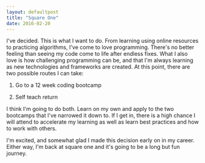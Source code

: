 ```yaml
---
layout: defaultpost
title: "Square One"
date: 2016-02-20
---
```


I've decided. This is what I want to do. From learning using online resources to practicing algorithms, I've come to love programming. There's no better feeling than seeing my code come to life after endless fixes. What I also love is how challenging programming can be, and that I'm always learning as new technologies and frameworks are created. At this point, there are two possible routes I can take:


1) Go to a 12 week coding bootcamp

2) Self teach  return



I think I'm going to do both. Learn on my own and apply to the two bootcamps that I've narrowed it down to. If I get in, there is a high chance I will attend to accelerate my learning as well as learn best practices and how to work with others.

I'm excited, and somewhat glad I made this decision early on in my career. Either way, I'm back at square one and it's going to be a long but fun journey.

